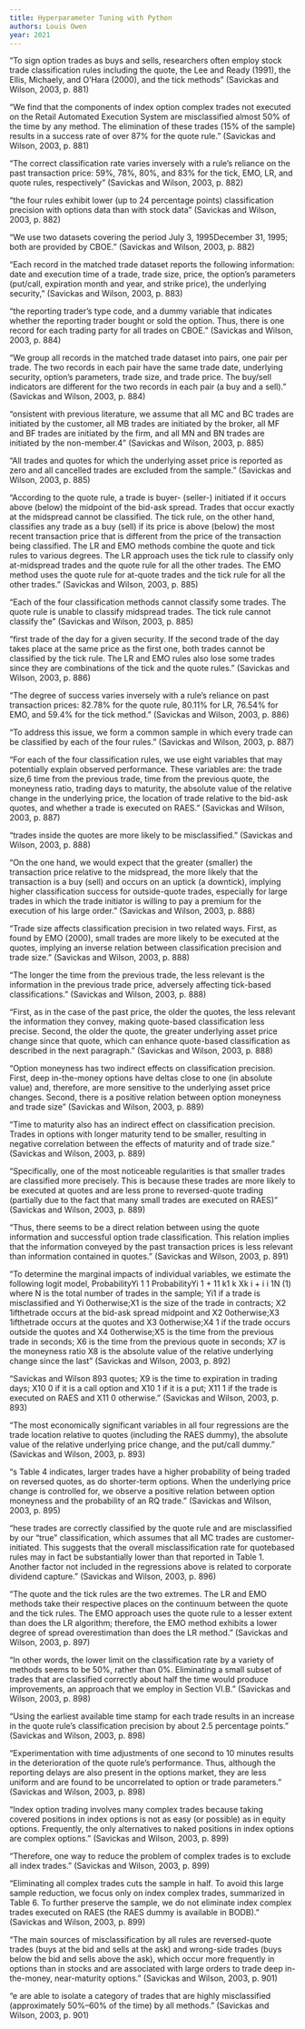 ```yaml
---
title: Hyperparameter Tuning with Python
authors: Louis Owen
year: 2021
---
```


“To sign option trades as buys and sells, researchers often employ stock trade classification rules including the quote, the Lee and Ready (1991), the Ellis, Michaely, and O’Hara (2000), and the tick methods” (Savickas and Wilson, 2003, p. 881)

“We find that the components of index option complex trades not executed on the Retail Automated Execution System are misclassified almost 50% of the time by any method. The elimination of these trades (15% of the sample) results in a success rate of over 87% for the quote rule.” (Savickas and Wilson, 2003, p. 881)

“The correct classification rate varies inversely with a rule’s reliance on the past transaction price: 59%, 78%, 80%, and 83% for the tick, EMO, LR, and quote rules, respectively” (Savickas and Wilson, 2003, p. 882)

“the four rules exhibit lower (up to 24 percentage points) classification precision with options data than with stock data” (Savickas and Wilson, 2003, p. 882)

“We use two datasets covering the period July 3, 1995December 31, 1995; both are provided by CBOE.” (Savickas and Wilson, 2003, p. 882)

“Each record in the matched trade dataset reports the following information: date and execution time of a trade, trade size, price, the option’s parameters (put/call, expiration month and year, and strike price), the underlying security,” (Savickas and Wilson, 2003, p. 883)

“the reporting trader’s type code, and a dummy variable that indicates whether the reporting trader bought or sold the option. Thus, there is one record for each trading party for all trades on CBOE.” (Savickas and Wilson, 2003, p. 884)

“We group all records in the matched trade dataset into pairs, one pair per trade. The two records in each pair have the same trade date, underlying security, option’s parameters, trade size, and trade price. The buy/sell indicators are different for the two records in each pair (a buy and a sell).” (Savickas and Wilson, 2003, p. 884)

“onsistent with previous literature, we assume that all MC and BC trades are initiated by the customer, all MB trades are initiated by the broker, all MF and BF trades are initiated by the firm, and all MN and BN trades are initiated by the non-member.4” (Savickas and Wilson, 2003, p. 885)

“All trades and quotes for which the underlying asset price is reported as zero and all cancelled trades are excluded from the sample.” (Savickas and Wilson, 2003, p. 885)

“According to the quote rule, a trade is buyer- (seller-) initiated if it occurs above (below) the midpoint of the bid-ask spread. Trades that occur exactly at the midspread cannot be classified. The tick rule, on the other hand, classifies any trade as a buy (sell) if its price is above (below) the most recent transaction price that is different from the price of the transaction being classified. The LR and EMO methods combine the quote and tick rules to various degrees. The LR approach uses the tick rule to classify only at-midspread trades and the quote rule for all the other trades. The EMO method uses the quote rule for at-quote trades and the tick rule for all the other trades.” (Savickas and Wilson, 2003, p. 885)

“Each of the four classification methods cannot classify some trades. The quote rule is unable to classify midspread trades. The tick rule cannot classify the” (Savickas and Wilson, 2003, p. 885)

“first trade of the day for a given security. If the second trade of the day takes place at the same price as the first one, both trades cannot be classified by the tick rule. The LR and EMO rules also lose some trades since they are combinations of the tick and the quote rules.” (Savickas and Wilson, 2003, p. 886)

“The degree of success varies inversely with a rule’s reliance on past transaction prices: 82.78% for the quote rule, 80.11% for LR, 76.54% for EMO, and 59.4% for the tick method.” (Savickas and Wilson, 2003, p. 886)

“To address this issue, we form a common sample in which every trade can be classified by each of the four rules.” (Savickas and Wilson, 2003, p. 887)

“For each of the four classification rules, we use eight variables that may potentially explain observed performance. These variables are: the trade size,6 time from the previous trade, time from the previous quote, the moneyness ratio, trading days to maturity, the absolute value of the relative change in the underlying price, the location of trade relative to the bid-ask quotes, and whether a trade is executed on RAES.” (Savickas and Wilson, 2003, p. 887)

“trades inside the quotes are more likely to be misclassified.” (Savickas and Wilson, 2003, p. 888)

“On the one hand, we would expect that the greater (smaller) the transaction price relative to the midspread, the more likely that the transaction is a buy (sell) and occurs on an uptick (a downtick), implying higher classification success for outside-quote trades, especially for large trades in which the trade initiator is willing to pay a premium for the execution of his large order.” (Savickas and Wilson, 2003, p. 888)

“Trade size affects classification precision in two related ways. First, as found by EMO (2000), small trades are more likely to be executed at the quotes, implying an inverse relation between classification precision and trade size.” (Savickas and Wilson, 2003, p. 888)

“The longer the time from the previous trade, the less relevant is the information in the previous trade price, adversely affecting tick-based classifications.” (Savickas and Wilson, 2003, p. 888)

“First, as in the case of the past price, the older the quotes, the less relevant the information they convey, making quote-based classification less precise. Second, the older the quote, the greater underlying asset price change since that quote, which can enhance quote-based classification as described in the next paragraph.” (Savickas and Wilson, 2003, p. 888)

“Option moneyness has two indirect effects on classification precision. First, deep in-the-money options have deltas close to one (in absolute value) and, therefore, are more sensitive to the underlying asset price changes. Second, there is a positive relation between option moneyness and trade size” (Savickas and Wilson, 2003, p. 889)

“Time to maturity also has an indirect effect on classification precision. Trades in options with longer maturity tend to be smaller, resulting in negative correlation between the effects of maturity and of trade size.” (Savickas and Wilson, 2003, p. 889)

“Specifically, one of the most noticeable regularities is that smaller trades are classified more precisely. This is because these trades are more likely to be executed at quotes and are less prone to reversed-quote trading (partially due to the fact that many small trades are executed on RAES)” (Savickas and Wilson, 2003, p. 889)

“Thus, there seems to be a direct relation between using the quote information and successful option trade classification. This relation implies that the information conveyed by the past transaction prices is less relevant than information contained in quotes.” (Savickas and Wilson, 2003, p. 891)

“To determine the marginal impacts of individual variables, we estimate the following logit model, ProbabilityYi 1 1 ProbabilityYi 1 + 11 k1 k Xk i + i i 1N (1) where N is the total number of trades in the sample; Yi1 if a trade is misclassified and Yi 0otherwise;X1 is the size of the trade in contracts; X2 1ifthetrade occurs at the bid-ask spread midpoint and X2 0otherwise;X3 1ifthetrade occurs at the quotes and X3 0otherwise;X4 1 if the trade occurs outside the quotes and X4 0otherwise;X5 is the time from the previous trade in seconds; X6 is the time from the previous quote in seconds; X7 is the moneyness ratio  X8 is the absolute value of the relative underlying change since the last” (Savickas and Wilson, 2003, p. 892)

“Savickas and Wilson 893 quotes; X9 is the time to expiration in trading days; X10 0 if it is a call option and X10 1 if it is a put; X11 1 if the trade is executed on RAES and X11 0 otherwise.” (Savickas and Wilson, 2003, p. 893)

“The most economically significant variables in all four regressions are the trade location relative to quotes (including the RAES dummy), the absolute value of the relative underlying price change, and the put/call dummy.” (Savickas and Wilson, 2003, p. 893)

“s Table 4 indicates, larger trades have a higher probability of being traded on reversed quotes, as do shorter-term options. When the underlying price change is controlled for, we observe a positive relation between option moneyness and the probability of an RQ trade.” (Savickas and Wilson, 2003, p. 895)

“hese trades are correctly classified by the quote rule and are misclassified by our “true” classification, which assumes that all MC trades are customer-initiated. This suggests that the overall misclassification rate for quotebased rules may in fact be substantially lower than that reported in Table 1. Another factor not included in the regressions above is related to corporate dividend capture.” (Savickas and Wilson, 2003, p. 896)

“The quote and the tick rules are the two extremes. The LR and EMO methods take their respective places on the continuum between the quote and the tick rules. The EMO approach uses the quote rule to a lesser extent than does the LR algorithm; therefore, the EMO method exhibits a lower degree of spread overestimation than does the LR method.” (Savickas and Wilson, 2003, p. 897)

“In other words, the lower limit on the classification rate by a variety of methods seems to be 50%, rather than 0%. Eliminating a small subset of trades that are classified correctly about half the time would produce improvements, an approach that we employ in Section VI.B.” (Savickas and Wilson, 2003, p. 898)

“Using the earliest available time stamp for each trade results in an increase in the quote rule’s classification precision by about 2.5 percentage points.” (Savickas and Wilson, 2003, p. 898)

“Experimentation with time adjustments of one second to 10 minutes results in the deterioration of the quote rule’s performance. Thus, although the reporting delays are also present in the options market, they are less uniform and are found to be uncorrelated to option or trade parameters.” (Savickas and Wilson, 2003, p. 898)

“Index option trading involves many complex trades because taking covered positions in index options is not as easy (or possible) as in equity options. Frequently, the only alternatives to naked positions in index options are complex options.” (Savickas and Wilson, 2003, p. 899)

“Therefore, one way to reduce the problem of complex trades is to exclude all index trades.” (Savickas and Wilson, 2003, p. 899)

“Eliminating all complex trades cuts the sample in half. To avoid this large sample reduction, we focus only on index complex trades, summarized in Table 6. To further preserve the sample, we do not eliminate index complex trades executed on RAES (the RAES dummy is available in BODB).” (Savickas and Wilson, 2003, p. 899)

“The main sources of misclassification by all rules are reversed-quote trades (buys at the bid and sells at the ask) and wrong-side trades (buys below the bid and sells above the ask), which occur more frequently in options than in stocks and are associated with large orders to trade deep in-the-money, near-maturity options.” (Savickas and Wilson, 2003, p. 901)

“e are able to isolate a category of trades that are highly misclassified (approximately 50%–60% of the time) by all methods.” (Savickas and Wilson, 2003, p. 901)